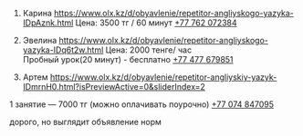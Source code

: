 

1. Карина https://www.olx.kz/d/obyavlenie/repetitor-angliyskogo-yazyka-IDpAznk.html
   Цена: 3500 тг / 60 минут [+77 762 072384](tel:+77762072384)

2. Эвелина https://www.olx.kz/d/obyavlenie/repetitor-angliyskogo-yazyka-IDq6t2w.html
		Цена: 2000 тенге/ час  
		Пробный урок(20 минут) - бесплатно
	[+77 477 679851](tel:+77477679851)
3. Артем https://www.olx.kz/d/obyavlenie/repetitor-angliyskiy-yazyk-IDmrnH0.html?isPreviewActive=0&sliderIndex=2

1 занятие — 7000 тг (можно оплачивать поурочно)
[+77 074 847095](tel:+77074847095)

дорого, но выглядит объявление норм

